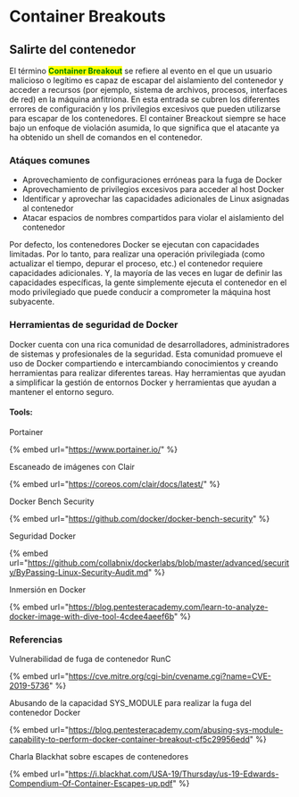 # Container Breakouts

## Salirte del contenedor

El término <mark style="color:green;">**Container Breakout**</mark> se refiere al evento en el que un usuario malicioso o legítimo es capaz de escapar del aislamiento del contenedor y acceder a recursos (por ejemplo, sistema de archivos, procesos, interfaces de red) en la máquina anfitriona. En esta entrada se cubren los diferentes errores de configuración y los privilegios excesivos que pueden utilizarse para escapar de los contenedores. El container Breackout siempre se hace bajo un enfoque de violación asumida, lo que significa que el atacante ya ha obtenido un shell de comandos en el contenedor.



### Atáques comunes

* Aprovechamiento de configuraciones erróneas para la fuga de Docker
* Aprovechamiento de privilegios excesivos para acceder al host Docker
* Identificar y aprovechar las capacidades adicionales de Linux asignadas al contenedor
* Atacar espacios de nombres compartidos para violar el aislamiento del contenedor



Por defecto, los contenedores Docker se ejecutan con capacidades limitadas. Por lo tanto, para realizar una operación privilegiada (como actualizar el tiempo, depurar el proceso, etc.) el contenedor requiere capacidades adicionales. Y, la mayoría de las veces en lugar de definir las capacidades específicas, la gente simplemente ejecuta el contenedor en el modo privilegiado que puede conducir a comprometer la máquina host subyacente.



### Herramientas de seguridad de Docker&#x20;

Docker cuenta con una rica comunidad de desarrolladores, administradores de sistemas y profesionales de la seguridad. Esta comunidad promueve el uso de Docker compartiendo e intercambiando conocimientos y creando herramientas para realizar diferentes tareas. Hay herramientas que ayudan a simplificar la gestión de entornos Docker y herramientas que ayudan a mantener el entorno seguro.



#### Tools:

Portainer

{% embed url="https://www.portainer.io/" %}

Escaneado de imágenes con Clair

{% embed url="https://coreos.com/clair/docs/latest/" %}

Docker Bench Security&#x20;

{% embed url="https://github.com/docker/docker-bench-security" %}

Seguridad Docker&#x20;

{% embed url="https://github.com/collabnix/dockerlabs/blob/master/advanced/security/ByPassing-Linux-Security-Audit.md" %}

Inmersión en Docker

{% embed url="https://blog.pentesteracademy.com/learn-to-analyze-docker-image-with-dive-tool-4cdee4aeef6b" %}



### Referencias

Vulnerabilidad de fuga de contenedor RunC&#x20;

{% embed url="https://cve.mitre.org/cgi-bin/cvename.cgi?name=CVE-2019-5736" %}

Abusando de la capacidad SYS\_MODULE para realizar la fuga del contenedor Docker&#x20;

{% embed url="https://blog.pentesteracademy.com/abusing-sys-module-capability-to-perform-docker-container-breakout-cf5c29956edd" %}

Charla Blackhat sobre escapes de contenedores&#x20;

{% embed url="https://i.blackhat.com/USA-19/Thursday/us-19-Edwards-Compendium-Of-Container-Escapes-up.pdf" %}
